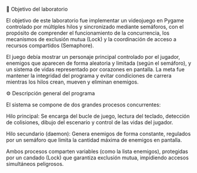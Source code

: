 🎯 Objetivo del laboratorio

El objetivo de este laboratorio fue implementar un videojuego en Pygame controlado por múltiples hilos y sincronizado mediante semáforos, con el propósito de comprender el funcionamiento de la concurrencia, los mecanismos de exclusión mutua (Lock) y la coordinación de acceso a recursos compartidos (Semaphore).

El juego debía mostrar un personaje principal controlado por el jugador, enemigos que aparecen de forma aleatoria y limitada (según el semáforo), y un sistema de vidas representado por corazones en pantalla.
La meta fue mantener la integridad del programa y evitar condiciones de carrera mientras los hilos crean, mueven y eliminan enemigos.

⚙️ Descripción general del programa

El sistema se compone de dos grandes procesos concurrentes:

Hilo principal:
Se encarga del bucle de juego, lectura del teclado, detección de colisiones, dibujo del escenario y control de las vidas del jugador.

Hilo secundario (daemon):
Genera enemigos de forma constante, regulados por un semáforo que limita la cantidad máxima de enemigos en pantalla.

Ambos procesos comparten variables (como la lista enemigos), protegidas por un candado (Lock) que garantiza exclusión mutua, impidiendo accesos simultáneos peligrosos.
